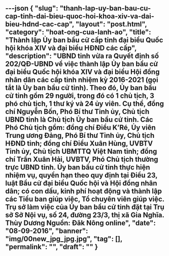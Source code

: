 ---json
{
    "slug": "thanh-lap-uy-ban-bau-cu-cap-tinh-dai-bieu-quoc-hoi-khoa-xiv-va-dai-bieu-hdnd-cac-cap",
    "layout": "post.html",
    "category": "hoat-ong-cua-lanh-ao",
    "title": "Thành lập Ủy ban bầu cử cấp tỉnh đại biểu Quốc hội khóa XIV và đại biểu HĐND các cấp",
    "description": "UBND tỉnh vừa ra Quyết định số 202/QĐ-UBND về việc thành lập Ủy ban bầu cử đại biểu Quốc hội khóa XIV và đại biểu Hội đồng nhân dân các cấp tỉnh nhiệm kỳ 2016-2021 (gọi tắt là Ủy ban bầu cử tỉnh).   Theo đó, Ủy ban bầu cử tỉnh gồm 29 người, trong đó có 1 chủ tịch, 3 phó chủ tịch, 1 thư ký và 24 ủy viên. Cụ thể, đồng chí Nguyễn Bốn, Phó Bí thư Tỉnh ủy, Chủ tịch UBND tỉnh là Chủ tịch Ủy ban bầu cử tỉnh. Các Phó Chủ tịch gồm: đồng chí Điểu K’Ré, Ủy viên Trung ương Đảng, Phó Bí thư Tỉnh ủy, Chủ tịch HĐND tỉnh; đồng chí Điểu Xuân Hùng, UVBTV Tỉnh ủy, Chủ tịch UBMTTQ Việt Nam tỉnh; đồng chí Trần Xuân Hải, UVBTV, Phó Chủ tịch thường trực UBND tỉnh. Ủy ban bầu cử tỉnh thực hiện nhiệm vụ, quyền hạn theo quy định tại Điều 23, luật Bầu cử đại biểu Quốc hội và Hội đồng nhân dân; có con dấu, kinh phí hoạt động và thành lập các Tiểu ban giúp việc, Tổ chuyên viên giúp việc. Trụ sở làm việc của Ủy ban bầu cử tỉnh đặt tại Trụ sở Sở Nội vụ, số 24, đường 23/3, thị xã Gia Nghĩa. Thùy Dương Nguồn: Đăk Nông online",
    "date": "08-09-2016",
    "banner": "img/00new_jpg_jpg.jpg",
    "tag": [],
    "permalink": "",
    "draft": ""
}
---
